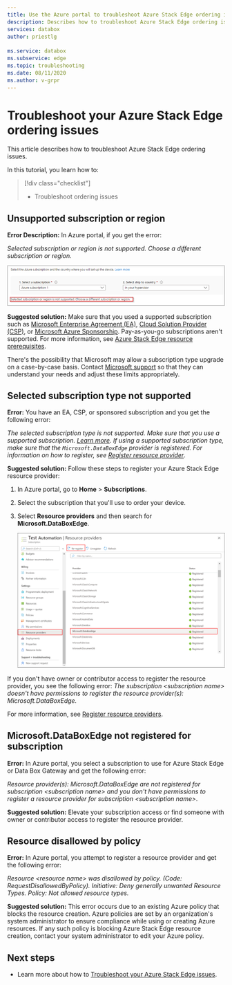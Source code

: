 ```yaml
---
title: Use the Azure portal to troubleshoot Azure Stack Edge ordering issues | Microsoft Docs 
description: Describes how to troubleshoot Azure Stack Edge ordering issues.
services: databox
author: priestlg

ms.service: databox
ms.subservice: edge
ms.topic: troubleshooting
ms.date: 08/11/2020
ms.author: v-grpr
---
```

# Troubleshoot your Azure Stack Edge ordering issues

This article describes how to troubleshoot Azure Stack Edge ordering issues.

In this tutorial, you learn how to:

> [!div class="checklist"]
>
> * Troubleshoot ordering issues

## Unsupported subscription or region

**Error Description:** In Azure portal, if you get the error:

*Selected subscription or region is not supported. Choose a different subscription or region.*

![Unsupported subscription or region](media/azure-stack-edge-troubleshoot-ordering/azure-stack-edge-troubleshoot-ordering-01.png)

**Suggested solution:**  Make sure that you used a supported subscription such as [Microsoft Enterprise Agreement (EA)](https://azure.microsoft.com/overview/sales-number/), [Cloud Solution Provider (CSP)](https://docs.microsoft.com/partner-center/azure-plan-lp), or [Microsoft Azure Sponsorship](https://azure.microsoft.com/offers/ms-azr-0036p/). Pay-as-you-go subscriptions aren't supported. For more information, see [Azure Stack Edge resource prerequisites](azure-stack-edge-deploy-prep.md#prerequisites).

There's the possibility that Microsoft may allow a subscription type upgrade on a case-by-case basis. Contact [Microsoft support](https://azure.microsoft.com/support/options/) so that they can understand your needs and adjust these limits appropriately.

## Selected subscription type not supported

**Error:** You have an EA, CSP, or sponsored subscription and you get the following error:

*The selected subscription type is not supported. Make sure that you use a supported subscription. [Learn more](azure-stack-edge-deploy-prep.md#prerequisites). If using a supported subscription type, make sure that the `Microsoft.DataBoxEdge` provider is registered. For information on how to register, see [Register resource provider](azure-stack-edge-manage-access-power-connectivity-mode.md#register-resource-providers)*.

**Suggested solution:** Follow these steps to register your Azure Stack Edge resource provider:

1. In Azure portal, go to **Home** > **Subscriptions**.

2. Select the subscription that you'll use to order your device.

3. Select **Resource providers** and then search for **Microsoft.DataBoxEdge**.

    ![Register resource provider](media/azure-stack-edge-troubleshoot-ordering/azure-stack-edge-troubleshoot-ordering-02.png)

If you don't have owner or contributor access to register the resource provider, you see the following error: *The subscription &lt;subscription name&gt; doesn't have permissions to register the resource provider(s): Microsoft.DataBoxEdge.*

For more information, see [Register resource providers](azure-stack-edge-manage-access-power-connectivity-mode.md#register-resource-providers).

## Microsoft.DataBoxEdge not registered for subscription

**Error:** In Azure portal, you select a subscription to use for Azure Stack Edge or Data Box Gateway and get the following error:

*Resource provider(s): Microsoft.DataBoxEdge are not registered for subscription &lt;subscription name&gt; and you don't have permissions to register a resource provider for subscription &lt;subscription name&gt;*.

**Suggested solution:** Elevate your subscription access or find someone with owner or contributor access to register the resource provider.

## Resource disallowed by policy

**Error:** In Azure portal, you attempt to register a resource provider and get the following error:

*Resource &lt;resource name&gt; was disallowed by policy. (Code: RequestDisallowedByPolicy). Initiative: Deny generally unwanted Resource Types. Policy: Not allowed resource types.*

**Suggested solution:** This error occurs due to an existing Azure policy that blocks the resource creation. Azure policies are set by an organization's system administrator to ensure compliance while using or creating Azure resources. If any such policy is blocking Azure Stack Edge resource creation, contact your system administrator to edit your Azure policy.

## Next steps

* Learn more about how to [Troubleshoot your Azure Stack Edge issues](azure-stack-edge-troubleshoot.md).
